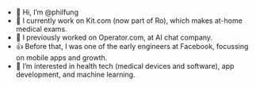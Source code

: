 - 👋 Hi, I’m @philfung
- 🧪 I currently work on Kit.com (now part of Ro), which makes at-home medical exams. 
- 💬 I previously worked on Operator.com, at AI chat company.
- 👍 Before that, I was one of the early engineers at Facebook, focussing on mobile apps and growth.
- 👀 I’m interested in health tech (medical devices and software), app development, and machine learning.

<!---
philfung/philfung is a ✨ special ✨ repository because its `README.md` (this file) appears on your GitHub profile.
You can click the Preview link to take a look at your changes.
--->
